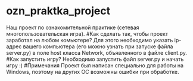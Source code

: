 # ozn_praktka_project
Наш проект по ознакомительной практике (сетевая многопользовательская игра).
#Как сделать так, чтобы проект заработал на любом комьютере?
Для этого необходимо указать ip-адрес вашего компьютера 
(его можно узнать при запуске файла server.py) в поле host 
класса Network, объявленного в файле client.py.
#Как запустить игру?
Необходимо запустить файл server.py и начать игру :)
#Примечания
Проект был написан специально для работы на Windows, поэтому
на других ОС возможны ошибки при обработке.
